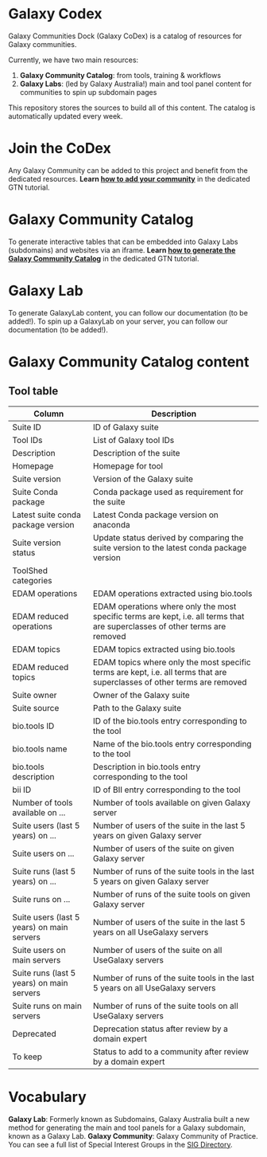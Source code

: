 Galaxy Codex
============

Galaxy Communities Dock (Galaxy CoDex) is a catalog of resources for Galaxy communities.

Currently, we have two main resources:

1. **Galaxy Community Catalog**: from tools, training & workflows
2. **Galaxy Labs**: (led by Galaxy Australia!) main and tool panel content for communities to spin up subdomain pages

This repository stores the sources to build all of this content. The catalog is automatically updated every week.

# Join the CoDex
Any Galaxy Community can be added to this project and benefit from the dedicated resources.
**Learn [how to add your community](https://training.galaxyproject.org/training-material/topics/community/faqs/codex.html)** in the dedicated GTN tutorial.

# Galaxy Community Catalog
To generate interactive tables that can be embedded into Galaxy Labs (subdomains) and websites via an iframe. 
**Learn [how to generate the Galaxy Community Catalog](https://training.galaxyproject.org/training-material//topics/dev/tutorials/community-tool-table/tutorial.html)** in the dedicated GTN tutorial. 

# Galaxy Lab
To generate GalaxyLab content, you can follow our documentation (to be added!).
To spin up a GalaxyLab on your server, you can follow our documentation (to be added!).

# Galaxy Community Catalog content

## Tool table

Column | Description
--- | ---
Suite ID | ID of Galaxy suite
Tool IDs | List of Galaxy tool IDs
Description | Description of the suite
Homepage | Homepage for tool
Suite version | Version of the Galaxy suite
Suite Conda package | Conda package used as requirement for the suite 
Latest suite conda package version | Latest Conda package version on anaconda
Suite version status | Update status derived by comparing the suite version to the latest conda package version
ToolShed categories | 
EDAM operations | EDAM operations extracted using bio.tools
EDAM reduced operations | EDAM operations where only the most specific terms are kept, i.e. all terms that are superclasses of other terms are removed
EDAM topics | EDAM topics extracted using bio.tools
EDAM reduced topics | EDAM topics where only the most specific terms are kept, i.e. all terms that are superclasses of other terms are removed
Suite owner | Owner of the Galaxy suite
Suite source | Path to the Galaxy suite
bio.tools ID | ID of the bio.tools entry corresponding to the tool
bio.tools name | Name of the bio.tools entry corresponding to the tool
bio.tools description | Description in bio.tools entry corresponding to the tool
bii ID | ID of BII entry corresponding to the tool
Number of tools available on ...  | Number of tools available on given Galaxy server
Suite users (last 5 years) on ...  | Number of users of the suite in the last 5 years on given Galaxy server
Suite users on ...  | Number of users of the suite on given Galaxy server
Suite runs (last 5 years) on ...  |  Number of runs of the suite tools in the last 5 years on given Galaxy server
Suite runs on ...  | Number of runs of the suite tools on given Galaxy server
Suite users (last 5 years) on main servers  |  Number of users of the suite in the last 5 years on all UseGalaxy servers
Suite users on main servers  | Number of users of the suite on all UseGalaxy servers
Suite runs (last 5 years) on main servers  | Number of runs of the suite tools in the last 5 years on all UseGalaxy servers
Suite runs on main servers  | Number of runs of the suite tools on all UseGalaxy servers
Deprecated | Deprecation status after review by a domain expert
To keep | Status to add to a community after review by a domain expert

# Vocabulary
**Galaxy Lab**: Formerly known as Subdomains, Galaxy Australia built a new method for generating the main and tool panels for a Galaxy subdomain, known as a Galaxy Lab.
**Galaxy Community**: Galaxy Community of Practice. You can see a full list of Special Interest Groups in the [SIG Directory](https://galaxyproject.org/community/sig).
